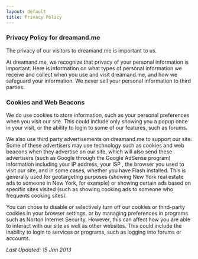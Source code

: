 ```yaml
---
layout: default
title: Privacy Policy
---
```


### Privacy Policy for dreamand.me

The privacy of our visitors to dreamand.me is important to us. 

At dreamand.me, we recognize that privacy of your personal information is important. Here is information on what types of personal information we receive and collect when you use and visit dreamand.me, and how we safeguard your information.  We never sell your personal information to third parties.


### Cookies and Web Beacons
We do use cookies to store information, such as your personal preferences when you visit our site.  This could include only showing you a popup once in your visit, or the ability to login to some of our features, such as forums.

We also use third party advertisements on dreamand.me to support our site.  Some of these advertisers may use technology such as cookies and web beacons when they advertise on our site, which will also send these advertisers (such as Google through the Google AdSense program) information including your IP address, your ISP , the browser you used to visit our site, and in some cases, whether you have Flash installed.  This is generally used for geotargeting purposes (showing New York real estate ads to someone in New York, for example) or showing certain ads based on specific sites visited (such as showing cooking ads to someone who frequents cooking sites).

You can chose to disable or selectively turn off our cookies or third-party cookies in your browser settings, or by managing preferences in programs such as Norton Internet Security.  However, this can affect how you are able to interact with our site as well as other websites.  This could include the inability to login to services or programs, such as logging into forums or accounts.

*Last Updated: 15 Jan 2013*